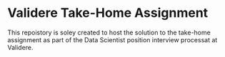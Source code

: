 # Validere Take-Home Assignment

This repoistory is soley created to host the solution to the take-home assignment as part of the Data Scientist position interview processat at Validere.

